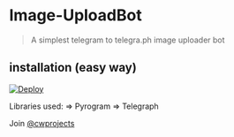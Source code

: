 # Image-UploadBot

> A simplest telegram to telegra.ph image uploader bot

## installation (easy way)

[![Deploy](https://img.shields.io/badge/Deploy%20To%20Heroku-blueviolet?style=for-the-badge&logo=heroku)](https://heroku.com/deploy?template=https://github.com/insaanhuvhai/Image-UploadBot/tree/master)

Libraries used: => Pyrogram => Telegraph

Join [@cwprojects](https://t.me/cwprojects)
